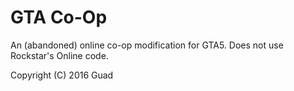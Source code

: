# GTA Co-Op

An (abandoned) online co-op modification for GTA5. Does not use Rockstar's Online code.



Copyright (C) 2016  Guad
